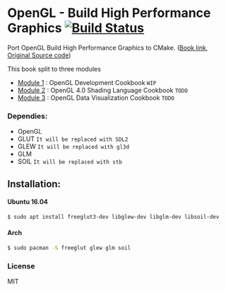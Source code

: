 # OpenGL - Build High Performance Graphics [![Build Status](https://travis-ci.org/wow2006/OpenGLBuildHighPerformanceGraphics.svg?branch=master)](https://travis-ci.org/wow2006/OpenGLBuildHighPerformanceGraphics)
Port OpenGL Build High Performance Graphics to CMake. ([Book link](https://www.amazon.com/OpenGL-Build-high-performance-graphics-ebook/dp/B07124RCBT/ref=sr_1_1?ie=UTF8&qid=1533807476&sr=8-1&keywords=OpenGL+Build+High+Performance+Graphics), [Original Source code](https://github.com/PacktPublishing/OpenGL-Build-High-Performance-Graphics))

This book split to three modules
- [Module 1](Module1/) : OpenGL Development Cookbook `WIP`
- [Module 2](Module2/) : OpenGL 4.0 Shading Language Cookbook `TODO`
- [Module 3](Module3/) : OpenGL Data Visualization Cookbook `TODO`

### Dependies:
- OpenGL
- GLUT `It will be replaced with SDL2`
- GLEW `It will be replaced with gl3d`
- GLM   
- SOIL `It will be replaced with stb`

Installation:
-------------

#### Ubuntu 16.04
```sh
$ sudo apt install freeglut3-dev libglew-dev libglm-dev libsoil-dev
```
#### Arch
```sh
$ sudo pacman -S freeglut glew glm soil
```

### License
MIT
